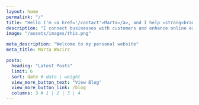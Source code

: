```yaml
---
layout: home
permalink: "/"
title: "Hello I'm <a href='/contact'>Marta</a>, and I help <strong>brands</strong> build & grow their affiliate programs and increase sales through paid ads. <em></em>."
description: "I connect businesses with customers and enhance online experiences through improved website design. "
image: "/assets/images/this.png"

meta_description: "Welcome to my personal website"
meta_title: Marta Wacirz

posts:
  heading: "Latest Posts"
  limit: 6
  sort: date # date | weight
  view_more_button_text: "View Blog"
  view_more_button_link: /blog
  columns: 3 # 1 | 2 | 3 | 4
---
```

